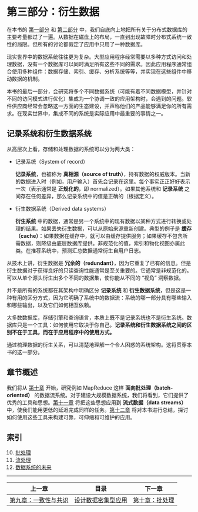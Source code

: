 # 第三部分：衍生数据

在本书的 [第一部分](part-i.md) 和 [第二部分](part-ii.md) 中，我们自底向上地把所有关于分布式数据库的主要考量都过了一遍。从数据在磁盘上的布局，一直到出现故障时分布式系统一致性的局限。但所有的讨论都假定了应用中只用了一种数据库。

现实世界中的数据系统往往更为复杂。大型应用程序经常需要以多种方式访问和处理数据，没有一个数据库可以同时满足所有这些不同的需求。因此应用程序通常组合使用多种组件：数据存储、索引、缓存、分析系统等等，并实现在这些组件中移动数据的机制。

本书的最后一部分，会研究将多个不同数据系统（可能有着不同数据模型，并针对不同的访问模式进行优化）集成为一个协调一致的应用架构时，会遇到的问题。软件供应商经常会忽略这一方面的生态建设，并声称他们的产品能够满足你的所有需求。在现实世界中，集成不同的系统是实际应用中最重要的事情之一。

## 记录系统和衍生数据系统

从高层次上看，存储和处理数据的系统可以分为两大类：

* 记录系统（System of record）

  **记录系统**，也被称为 **真相源（source of truth）**，持有数据的权威版本。当新的数据进入时（例如，用户输入）首先会记录在这里。每个事实正正好好表示一次（表示通常是 **正规化的**，即 normalized）。如果其他系统和 **记录系统** 之间存在任何差异，那么记录系统中的值是正确的（根据定义）。

* 衍生数据系统（Derived data systems）

  **衍生系统** 中的数据，通常是另一个系统中的现有数据以某种方式进行转换或处理的结果。如果丢失衍生数据，可以从原始来源重新创建。典型的例子是 **缓存（cache）**：如果数据在缓存中，就可以由缓存提供服务；如果缓存不包含所需数据，则降级由底层数据库提供。非规范化的值，索引和物化视图亦属此类。在推荐系统中，预测汇总数据通常衍生自用户日志。

从技术上讲，衍生数据是 **冗余的（redundant）**，因为它重复了已有的信息。但是衍生数据对于获得良好的只读查询性能通常是至关重要的。它通常是非规范化的。可以从单个源头衍生出多个不同的数据集，使你能从不同的 “视角” 洞察数据。

并不是所有的系统都在其架构中明确区分 **记录系统** 和 **衍生数据系统**，但是这是一种有用的区分方式，因为它明确了系统中的数据流：系统的哪一部分具有哪些输入和哪些输出，以及它们如何相互依赖。

大多数数据库，存储引擎和查询语言，本质上既不是记录系统也不是衍生系统。数据库只是一个工具：如何使用它取决于你自己。**记录系统和衍生数据系统之间的区别不在于工具，而在于应用程序中的使用方式。**

通过梳理数据的衍生关系，可以清楚地理解一个令人困惑的系统架构。这将贯穿本书的这一部分。

## 章节概述

我们将从 [第十章](ch10.md) 开始，研究例如 MapReduce 这样 **面向批处理（batch-oriented）** 的数据流系统。对于建设大规模数据系统，我们将看到，它们提供了优秀的工具和思想。[第十一章](ch11.md) 将把这些思想应用到 **流式数据（data streams）** 中，使我们能用更低的延迟完成同样的任务。[第十二章](ch12.md) 将对本书进行总结，探讨如何使用这些工具来构建可靠，可伸缩和可维护的应用。

## 索引

10. [批处理](ch10.md)
11. [流处理](ch11.md)
12. [数据系统的未来](ch12.md)


------

| 上一章                         | 目录                            | 下一章                    |
| ------------------------------ | ------------------------------- | ------------------------- |
| [第九章：一致性与共识](ch9.md) | [设计数据密集型应用](README.md) | [第十章：批处理](ch10.md) |